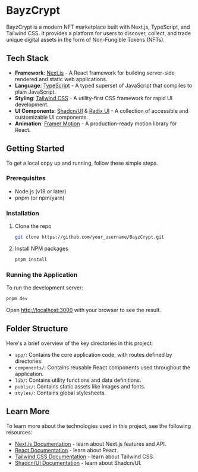 # BayzCrypt

BayzCrypt is a modern NFT marketplace built with Next.js, TypeScript, and Tailwind CSS. It provides a platform for users to discover, collect, and trade unique digital assets in the form of Non-Fungible Tokens (NFTs).

## Tech Stack

- **Framework**: [Next.js](https://nextjs.org/) - A React framework for building server-side rendered and static web applications.
- **Language**: [TypeScript](https://www.typescriptlang.org/) - A typed superset of JavaScript that compiles to plain JavaScript.
- **Styling**: [Tailwind CSS](https://tailwindcss.com/) - A utility-first CSS framework for rapid UI development.
- **UI Components**: [Shadcn/UI](https://ui.shadcn.com/) & [Radix UI](https://www.radix-ui.com/) - A collection of accessible and customizable UI components.
- **Animation**: [Framer Motion](https://www.framer.com/motion/) - A production-ready motion library for React.

## Getting Started

To get a local copy up and running, follow these simple steps.

### Prerequisites

- Node.js (v18 or later)
- pnpm (or npm/yarn)

### Installation

1.  Clone the repo
    ```sh
    git clone https://github.com/your_username/BayzCrypt.git
    ```
2.  Install NPM packages
    ```sh
    pnpm install
    ```

### Running the Application

To run the development server:

```sh
pnpm dev
```

Open [http://localhost:3000](http://localhost:3000) with your browser to see the result.

## Folder Structure

Here's a brief overview of the key directories in this project:

-   `app/`: Contains the core application code, with routes defined by directories.
-   `components/`: Contains reusable React components used throughout the application.
-   `lib/`: Contains utility functions and data definitions.
-   `public/`: Contains static assets like images and fonts.
-   `styles/`: Contains global stylesheets.

## Learn More

To learn more about the technologies used in this project, see the following resources:

-   [Next.js Documentation](https://nextjs.org/docs) - learn about Next.js features and API.
-   [React Documentation](https://reactjs.org/docs/getting-started.html) - learn about React.
-   [Tailwind CSS Documentation](https://tailwindcss.com/docs) - learn about Tailwind CSS.
-   [Shadcn/UI Documentation](https://ui.shadcn.com/docs) - learn about Shadcn/UI.
